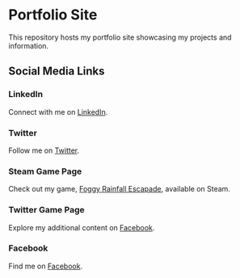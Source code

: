 # Portfolio Site

This repository hosts my portfolio site showcasing my projects and information. 

## Social Media Links

### LinkedIn
Connect with me on [LinkedIn](https://www.linkedin.com/in/al-hasan-sony/).

### Twitter
Follow me on [Twitter](https://twitter.com/AlHasanSony).

### Steam Game Page
Check out my game, [Foggy Rainfall Escapade](https://store.steampowered.com/app/2499310/Foggy_Rainfall_Escapade/), available on Steam.

### Twitter Game Page
Explore my additional content on [Facebook](https://twitter.com/foggy_rainfall).

### Facebook
Find me on [Facebook](https://www.facebook.com/al.hasan00/).

